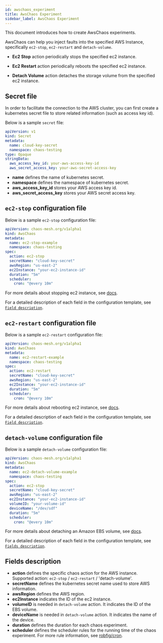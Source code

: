 ```yaml
---
id: awschaos_experiment
title: AwsChaos Experiment
sidebar_label: AwsChaos Experiment
---
```


This document introduces how to create AwsChaos experiments.

AwsChaos can help you inject faults into the specified AWS Instance, specifically `ec2-stop`, `ec2-restart` and `detach-volume`.

- **Ec2 Stop** action periodically stops the specified ec2 instance.

- **Ec2 Restart** action periodically reboots the specified ec2 instance.

- **Detach Volume** action detaches the storage volume from the specified ec2 instance.

## Secret file

In order to facilitate the connection to the AWS cluster, you can first create a kubernetes secret file to store related information (such as access key id).

Below is a sample `secret` file:

```yaml
apiVersion: v1
kind: Secret
metadata:
  name: cloud-key-secret
  namespace: chaos-testing
type: Opaque
stringData:
  aws_access_key_id: your-aws-access-key-id
  aws_secret_access_key: your-aws-secret-access-key
```

- **name** defines the name of kubernetes secret.
- **namespace** defines the namespace of kubernetes secret.
- **aws_access_key_id** stores your AWS access key id.
- **aws_secret_access_key** stores your AWS secret access key.

## `ec2-stop` configuration file

Below is a sample `ec2-stop` configuration file:

```yaml
apiVersion: chaos-mesh.org/v1alpha1
kind: AwsChaos
metadata:
  name: ec2-stop-example
  namespace: chaos-testing
spec:
  action: ec2-stop
  secretName: "cloud-key-secret"
  awsRegion: "us-east-2"
  ec2Instance: "your-ec2-instance-id"
  duration: "5m"
  scheduler:
    cron: "@every 10m"
```

For more details about stopping ec2 instance, see [docs](https://docs.aws.amazon.com/AWSEC2/latest/UserGuide/Stop_Start.html).

For a detailed description of each field in the configuration template, see [`Field description`](#fields-description).

## `ec2-restart` configuration file

Below is a sample `ec2-restart` configuration file:

```yaml
apiVersion: chaos-mesh.org/v1alpha1
kind: AwsChaos
metadata:
  name: ec2-restart-example
  namespace: chaos-testing
spec:
  action: ec2-restart
  secretName: "cloud-key-secret"
  awsRegion: "us-east-2"
  ec2Instance: "your-ec2-instance-id"
  duration: "5m"
  scheduler:
    cron: "@every 10m"
```

For more details about rebooting ec2 instance, see [docs](https://docs.aws.amazon.com/AWSEC2/latest/UserGuide/ec2-instance-reboot.html).

For a detailed description of each field in the configuration template, see [`Field description`](#fields-description).

## `detach-volume` configuration file

Below is a sample `detach-volume` configuration file:

```yaml
apiVersion: chaos-mesh.org/v1alpha1
kind: AwsChaos
metadata:
  name: ec2-detach-volume-example
  namespace: chaos-testing
spec:
  action: ec2-stop
  secretName: "cloud-key-secret"
  awsRegion: "us-east-2"
  ec2Instance: "your-ec2-instance-id"
  volumeID: "your-volume-id"
  deviceName: "/dev/sdf"
  duration: "5m"
  scheduler:
    cron: "@every 10m"
```

For more details about detaching an Amazon EBS volume, see [docs](https://docs.aws.amazon.com/AWSEC2/latest/UserGuide/ebs-detaching-volume.html).

For a detailed description of each field in the configuration template, see [`Fields description`](#fields-description).

## Fields description

- **action** defines the specific chaos action for the AWS instance. Supported action: `ec2-stop` / `ec2-restart` / 'detach-volume'.
- **secretName** defines the kubernetes secret name used to store AWS information.
- **awsRegion** defines the AWS region.
- **ec2Instance** indicates the ID of the ec2 instance.
- **volumeID** is needed in `detach-volume` action. It indicates the ID of the EBS volume.
- **deviceName** is needed in `detach-volume` action. It indicates the name of the device.
- **duration** defines the duration for each chaos experiment.
- **scheduler** defines the scheduler rules for the running time of the chaos experiment. For more rule information, see [robfig/cron](https://godoc.org/github.com/robfig/cron).
